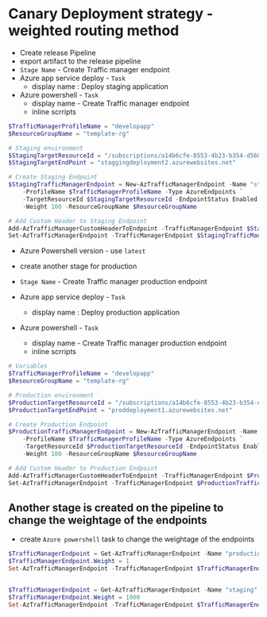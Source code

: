 # Canary Deployment strategy - weighted routing method

- Create release Pipeline
- export artifact to the release pipeline
- `Stage Name` - Create Traffic manager endpoint
- Azure app service deploy - `Task`
  - display name : Deploy staging application
- Azure powershell - `Task`
  - display name - Create Traffic manager endpoint
  - inline scrripts

```powershell
$TrafficManagerProfileName = "developapp"
$ResourceGroupName = "template-rg"

# Staging environment
$StagingTargetResourceId = "/subscriptions/a14b6cfe-8553-4b23-b354-d5602f0f84aa/resourceGroups/template-rg/providers/Microsoft.Web/sites/staggingdeployment2"
$StagingTargetEndPoint = "staggingdeployment2.azurewebsites.net"

# Create Staging Endpoint
$StagingTrafficManagerEndpoint = New-AzTrafficManagerEndpoint -Name "staging" `
    -ProfileName $TrafficManagerProfileName -Type AzureEndpoints `
    -TargetResourceId $StagingTargetResourceId -EndpointStatus Enabled `
    -Weight 100 -ResourceGroupName $ResourceGroupName

# Add Custom Header to Staging Endpoint
Add-AzTrafficManagerCustomHeaderToEndpoint -TrafficManagerEndpoint $StagingTrafficManagerEndpoint -Name "host" -Value $StagingTargetEndPoint
Set-AzTrafficManagerEndpoint -TrafficManagerEndpoint $StagingTrafficManagerEndpoint
```

- Azure Powershell version - use `latest`

- create another stage for production
- `Stage Name` - Create Traffic manager production endpoint
- Azure app service deploy - `Task`
  - display name : Deploy production application
- Azure powershell - `Task`
  - display name - Create Traffic manager production endpoint
  - inline scrripts

```powershell
# Variables
$TrafficManagerProfileName = "developapp"
$ResourceGroupName = "template-rg"

# Production environment
$ProductionTargetResourceId = "/subscriptions/a14b6cfe-8553-4b23-b354-d5602f0f84aa/resourceGroups/template-rg/providers/Microsoft.Web/sites/proddeployment1"
$ProductionTargetEndPoint = "proddeployment1.azurewebsites.net"

# Create Production Endpoint
$ProductionTrafficManagerEndpoint = New-AzTrafficManagerEndpoint -Name "production" `
    -ProfileName $TrafficManagerProfileName -Type AzureEndpoints `
    -TargetResourceId $ProductionTargetResourceId -EndpointStatus Enabled `
    -Weight 100 -ResourceGroupName $ResourceGroupName

# Add Custom Header to Production Endpoint
Add-AzTrafficManagerCustomHeaderToEndpoint -TrafficManagerEndpoint $ProductionTrafficManagerEndpoint -Name "host" -Value $ProductionTargetEndPoint
Set-AzTrafficManagerEndpoint -TrafficManagerEndpoint $ProductionTrafficManagerEndpoint
```

## Another stage is created on the pipeline to change the weightage of the endpoints

- create `Azure powershell` task to change the weightage of the endpoints

```powershell
$TrafficManagerEndpoint = Get-AzTrafficManagerEndpoint -Name "production" -Type AzureEndpoints -ProfileName "developapp" -ResourceGroupName "template-rg"
$TrafficManagerEndpoint.Weight = 1
Set-AzTrafficManagerEndpoint -TrafficManagerEndpoint $TrafficManagerEndpoint


$TrafficManagerEndpoint = Get-AzTrafficManagerEndpoint -Name "staging" -Type AzureEndpoints -ProfileName "developapp" -ResourceGroupName "template-rg"
$TrafficManagerEndpoint.Weight = 1000
Set-AzTrafficManagerEndpoint -TrafficManagerEndpoint $TrafficManagerEndpoint
```
